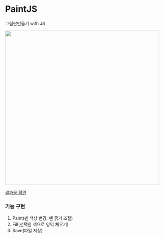 # PaintJS
그림판만들기 with JS

<img src="https://user-images.githubusercontent.com/76245273/113094154-29a7a100-922c-11eb-9037-1af491779331.png" width="500"> 



[결과물 확인](https://nansunnyya.github.io/PaintJS/.)


### 기능 구현

1. Paint(펜 색상 변경, 펜 굵기 조절)
2. Fill(선택한 색으로 영역 채우기)
3. Save(파일 저장)
